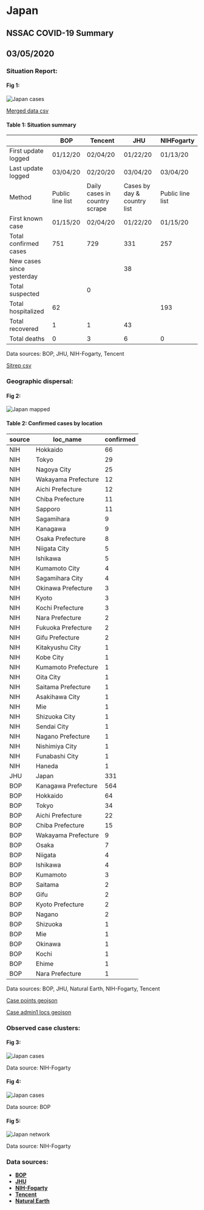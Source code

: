 # Japan
## NSSAC COVID-19 Summary
## 03/05/2020



### Situation Report:
#### Fig 1:
![Japan cases](../merged_histories/Japan_merged_histories.png)

[Merged data csv](https://github.com/SchlittDataSci/SchlittDataSci.github.io/blob/master/data/tables/Japan_merged_daily.csv)

#### Table 1: Situation summary


|                           | BOP              | Tencent                       | JHU                         | NIHFogarty       |
|---------------------------|------------------|-------------------------------|-----------------------------|------------------|
| First update logged       | 01/12/20         | 02/04/20                      | 01/22/20                    | 01/13/20         |
| Last update logged        | 03/04/20         | 02/20/20                      | 03/04/20                    | 03/04/20         |
| Method                    | Public line list | Daily cases in country scrape | Cases by day & country list | Public line list |
| First known case          | 01/15/20         | 02/04/20                      | 01/22/20                    | 01/15/20         |
| Total confirmed cases     | 751              | 729                           | 331                         | 257              |
| New cases since yesterday |                  |                               | 38                          |                  |
| Total suspected           |                  | 0                             |                             |                  |
| Total hospitalized        | 62               |                               |                             | 193              |
| Total recovered           | 1                | 1                             | 43                          |                  |
| Total deaths              | 0                | 3                             | 6                           | 0                |

Data sources: BOP, JHU, NIH-Fogarty, Tencent


[Sitrep csv](https://github.com/SchlittDataSci/SchlittDataSci.github.io/blob/master/data/tables/Japan_sitrep.csv)

### Geographic dispersal:
#### Fig 2:
![Japan mapped](../case_locs/Japan_case_locs.png)

#### Table 2: Confirmed cases by location


| source   | loc_name            |   confirmed |
|----------|---------------------|-------------|
| NIH      | Hokkaido            |          66 |
| NIH      | Tokyo               |          29 |
| NIH      | Nagoya City         |          25 |
| NIH      | Wakayama Prefecture |          12 |
| NIH      | Aichi Prefecture    |          12 |
| NIH      | Chiba Prefecture    |          11 |
| NIH      | Sapporo             |          11 |
| NIH      | Sagamihara          |           9 |
| NIH      | Kanagawa            |           9 |
| NIH      | Osaka Prefecture    |           8 |
| NIH      | Niigata City        |           5 |
| NIH      | Ishikawa            |           5 |
| NIH      | Kumamoto City       |           4 |
| NIH      | Sagamihara City     |           4 |
| NIH      | Okinawa Prefecture  |           3 |
| NIH      | Kyoto               |           3 |
| NIH      | Kochi Prefecture    |           3 |
| NIH      | Nara Prefecture     |           2 |
| NIH      | Fukuoka Prefecture  |           2 |
| NIH      | Gifu Prefecture     |           2 |
| NIH      | Kitakyushu City     |           1 |
| NIH      | Kobe City           |           1 |
| NIH      | Kumamoto Prefecture |           1 |
| NIH      | Oita City           |           1 |
| NIH      | Saitama Prefecture  |           1 |
| NIH      | Asakihawa City      |           1 |
| NIH      | Mie                 |           1 |
| NIH      | Shizuoka City       |           1 |
| NIH      | Sendai City         |           1 |
| NIH      | Nagano Prefecture   |           1 |
| NIH      | Nishimiya City      |           1 |
| NIH      | Funabashi City      |           1 |
| NIH      | Haneda              |           1 |
| JHU      | Japan               |         331 |
| BOP      | Kanagawa Prefecture |         564 |
| BOP      | Hokkaido            |          64 |
| BOP      | Tokyo               |          34 |
| BOP      | Aichi Prefecture    |          22 |
| BOP      | Chiba Prefecture    |          15 |
| BOP      | Wakayama Prefecture |           9 |
| BOP      | Osaka               |           7 |
| BOP      | Niigata             |           4 |
| BOP      | Ishikawa            |           4 |
| BOP      | Kumamoto            |           3 |
| BOP      | Saitama             |           2 |
| BOP      | Gifu                |           2 |
| BOP      | Kyoto Prefecture    |           2 |
| BOP      | Nagano              |           2 |
| BOP      | Shizuoka            |           1 |
| BOP      | Mie                 |           1 |
| BOP      | Okinawa             |           1 |
| BOP      | Kochi               |           1 |
| BOP      | Ehime               |           1 |
| BOP      | Nara Prefecture     |           1 |

Data sources: BOP, JHU, Natural Earth, NIH-Fogarty, Tencent


[Case points geojson](https://github.com/SchlittDataSci/SchlittDataSci.github.io/blob/master/data/shapes/Japan_case_locs.geojson)

[Case admin1 locs geojson](https://github.com/SchlittDataSci/SchlittDataSci.github.io/blob/master/data/shapes/Japan_admin1_locs.geojson)

### Observed case clusters:
#### Fig 3:
![Japan cases](../cluster_analysis/Japan_imported_cases_NIHFogarty.png)



Data source: NIH-Fogarty


#### Fig 4:
![Japan cases](../cluster_analysis/Japan_imported_cases_BOP.png)



Data source: BOP


#### Fig 5:
![Japan network](../autochthonous_networks/Japan_network.png)



Data source: NIH-Fogarty


### Data sources:
* **[BOP](https://github.com/beoutbreakprepared/nCoV2019)**
* **[JHU](https://github.com/CSSEGISandData/COVID-19)** 
* **[NIH-Fogarty](https://docs.google.com/spreadsheets/d/1jS24DjSPVWa4iuxuD4OAXrE3QeI8c9BC1hSlqr-NMiU/edit#gid=1187587451)** 
* **[Tencent](https://news.qq.com/zt2020/page/feiyan.htm)**
* **[Natural Earth](https://www.naturalearthdata.com/forums/forum/natural-earth-map-data/cultural-vectors/admin-1-states-provinces-and-their-boundaries/)**

<!-- Global site tag (gtag.js) - Google Analytics -->
<script async src="https://www.googletagmanager.com/gtag/js?id=UA-158816269-1"></script>
<script>
  window.dataLayer = window.dataLayer || [];
  function gtag(){dataLayer.push(arguments);}
  gtag('js', new Date());

  gtag('config', 'UA-158816269-1');
</script>